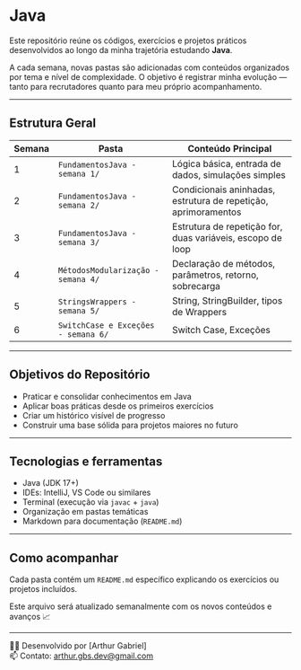 # Java

Este repositório reúne os códigos, exercícios e projetos práticos desenvolvidos ao longo da minha trajetória estudando **Java**.

A cada semana, novas pastas são adicionadas com conteúdos organizados por tema e nível de complexidade. O objetivo é registrar minha evolução — tanto para recrutadores quanto para meu próprio acompanhamento.

---

##  Estrutura Geral

| Semana | Pasta                    | Conteúdo Principal                                       |
|--------|--------------------------|-----------------------------------------------------------|
| 1      | `FundamentosJava - semana 1/`      | Lógica básica, entrada de dados, simulações simples            |
| 2      | `FundamentosJava - semana 2/`      | Condicionais aninhadas, estrutura de repetição, aprimoramentos |
| 3      | `FundamentosJava - semana 3/`      | Estrutura de repetição for, duas variáveis, escopo de loop |
| 4      | `MétodosModularização - semana 4/`      | Declaração de métodos, parâmetros, retorno, sobrecarga |
| 5      | `StringsWrappers - semana 5/`      | String, StringBuilder, tipos de Wrappers |
| 6      | `SwitchCase e Exceções - semana 6/`      | Switch Case, Exceções |

---

##  Objetivos do Repositório

- Praticar e consolidar conhecimentos em Java
- Aplicar boas práticas desde os primeiros exercícios
- Criar um histórico visível de progresso
- Construir uma base sólida para projetos maiores no futuro

---

##  Tecnologias e ferramentas

- Java (JDK 17+)
- IDEs: IntelliJ, VS Code ou similares
- Terminal (execução via `javac` + `java`)
- Organização em pastas temáticas
- Markdown para documentação (`README.md`)

---

##  Como acompanhar

Cada pasta contém um `README.md` específico explicando os exercícios ou projetos incluídos.

Este arquivo será atualizado semanalmente com os novos conteúdos e avanços 📈

---

🧑‍💻 Desenvolvido por [Arthur Gabriel]  
📫 Contato: [arthur.gbs.dev@gmail.com](mailto:arthur.gbs.dev@gmail.com)

